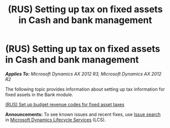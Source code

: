﻿---
title: (RUS) Setting up tax on fixed assets in Cash and bank management
TOCTitle: (RUS) Setting up tax on fixed assets in Cash and bank management
ms:assetid: a96dc731-4f98-4bd9-a119-b20f7682adc7
ms:mtpsurl: https://technet.microsoft.com/en-us/library/JJ711492(v=AX.60)
ms:contentKeyID: 49387817
ms.date: 04/18/2014
mtps_version: v=AX.60
---

# (RUS) Setting up tax on fixed assets in Cash and bank management 


_**Applies To:** Microsoft Dynamics AX 2012 R3, Microsoft Dynamics AX 2012 R2_

The following topic provides information about setting up tax information for fixed assets in the Bank module.

[(RUS) Set up budget revenue codes for fixed asset taxes](rus-set-up-budget-revenue-codes-for-fixed-asset-taxes.md)

  
**Announcements:** To see known issues and recent fixes, use [Issue search](http://go.microsoft.com/fwlink/?linkid=389258) in [Microsoft Dynamics Lifecycle Services](http://go.microsoft.com/fwlink/?linkid=306505) (LCS).

